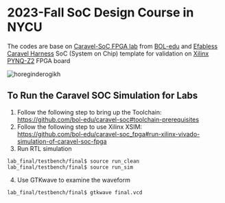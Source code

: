 # 2023-Fall SoC Design Course in NYCU
The codes are base on [Caravel-SoC FPGA lab](https://github.com/bol-edu/caravel-soc_fpga-lab) from [BOL-edu](https://github.com/bol-edu) and 
[Efabless Caravel Harness](https://caravel-harness.readthedocs.io/en/latest/) SoC (System on Chip) template for validation on 
[Xilinx PYNQ-Z2](https://www.xilinx.com/support/university/xup-boards/XUPPYNQ-Z2.html) FPGA board

![horeginderogikh](https://github.com/Bromine035/SOC-lab/assets/145190192/1a8f7448-4098-43c4-af26-73d6c82f7477)

## To Run the Caravel SOC Simulation for Labs
1. Follow the following step to bring up the Toolchain:  
https://github.com/bol-edu/caravel-soc#toolchain-prerequisites 
2. Follow the following step to use Xilinx XSIM:  
https://github.com/bol-edu/caravel-soc_fpga#run-xilinx-vivado-simulation-of-caravel-soc-fpga
3. Run RTL simulation
``` console
lab_final/testbench/final$ source run_clean
lab_final/testbench/final$ source run_sim
```
4. Use GTKwave to examine the waveform
``` console
lab_final/testbench/final$ gtkwave final.vcd
```
